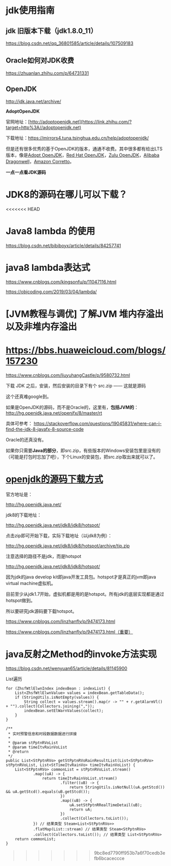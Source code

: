 # jdk使用指南

## jdk 旧版本下载（jdk1.8.0_11）

https://blog.csdn.net/qq_36801585/article/details/107509183

## Oracle如何对JDK收费

https://zhuanlan.zhihu.com/p/64731331

## OpenJDK

http://jdk.java.net/archive/

**AdoptOpenJDK**

官网地址：[http://adoptopenjdk.net](https://link.zhihu.com/?target=http%3A//adoptopenjdk.net)

下载地址：https://mirrors4.tuna.tsinghua.edu.cn/help/adoptopenjdk/

但是还有很多优秀的基于OpenJDK的版本，通通不收费。其中很多都有给出LTS版本，像是[Adopt OpenJDK](https://link.zhihu.com/?target=https%3A//adoptopenjdk.net/)，[Red Hat OpenJDK](https://link.zhihu.com/?target=https%3A//developers.redhat.com/products/openjdk/download)，[Zulu OpenJDK](https://link.zhihu.com/?target=https%3A//www.azul.com/downloads/zulu-community/%3Fversion%3Djava-11-lts%26architecture%3Dx86-64-bit%26package%3Djdk)，[Alibaba Dragonwell](https://link.zhihu.com/?target=https%3A//www.aliyun.com/product/dragonwell)，[Amazon Corretto](https://link.zhihu.com/?target=https%3A//aws.amazon.com/cn/corretto/)。

**一点一点看JDK源码**

# JDK8的源码在哪儿可以下载？

<<<<<<< HEAD
# Java8 lambda 的使用

https://blog.csdn.net/bibiboyx/article/details/84257741

# java8 lambda表达式

https://www.cnblogs.com/kingsonfu/p/11047116.html

https://objcoding.com/2019/03/04/lambda/

# [JVM教程与调优] 了解JVM 堆内存溢出以及非堆内存溢出

https://bbs.huaweicloud.com/blogs/157230
=======
https://www.cnblogs.com/liuyuhangCastle/p/9580732.html

下载 JDK 之后，安装，然后安装的目录下有个 src.zip —— 这就是源码

这个还真难google到。

如果是OpenJDK的源码，而不是Oracle的，这里有，**包括JVM的**：
http://hg.openjdk.java.net/openjfx/8/master/rt

具体可参考：
https://stackoverflow.com/questions/19045831/where-can-i-find-the-jdk-8-javafx-8-source-code

Oracle的还真没有。

如果你只需要**Java的部分**，即src.zip，有些版本的Windows安装包里是没有的（可能是打包时忘加了吧），下个Linux的安装包，把src.zip取出来就可以了。



# [openjdk的源码下载方式](https://www.cnblogs.com/geektcp/p/10589457.html)

官方地址是：

http://hg.openjdk.java.net/

 

jdk8的下载地址：

http://hg.openjdk.java.net/jdk8/jdk8/hotspot/

点击zip即可开始下载，实际下载地址（以jdk8为例）：

http://hg.openjdk.java.net/jdk8/jdk8/hotspot/archive/tip.zip 

注意选择的路径不是jdk，而是hotspot

http://hg.openjdk.java.net/jdk8/jdk8/hotspot/

因为jdk的java develop kit即java开发工具包。hotspot才是真正的jvm即java virtual machine虚拟机。

目前至少从jdk1.7开始，虚拟机都是用的是hotspot。所有jdk的底层实现都是通过hotspot做到。

所以要研究jdk源码要下载hotspot。



https://www.cnblogs.com/linzhanfly/p/9474173.html



https://www.cnblogs.com/linzhanfly/p/9474173.html（重要）

# java反射之Method的invoke方法实现

https://blog.csdn.net/wenyuan65/article/details/81145900





List遍历

```
for (ZhsfWtlElwnIndex indexBean : indexList) {
    List<ZhsfWtlElwnValue> values = indexBean.getTableData();
    if (StringUtils.isNotEmpty(values)) {
        String collect = values.stream().map(r -> "" + r.getAlarmVl() + "").collect(Collectors.joining(","));
        indexBean.setElWarnValues(collect);
    }
}
```



```
/**
 * 实时预警信息和时段数据数据进行拼接
 *
 * @param stPptnRVoList
 * @param timeItvRainVoList
 * @return
 */
public List<StPptnRVo> getStPptnRVoRainResultList(List<StPptnRVo> stPptnRVoList, List<StTimeItvRainVo> timeItvRainVoList) {
    List<StPptnRVo> commonList = stPptnRVoList.stream()
            .map((uA) -> {
                return timeItvRainVoList.stream()
                        .filter((uB) -> {
                            return StringUtils.isNotNull(uA.getStcd()) && uA.getStcd().equals(uB.getStcd());
                        })
                        .map((uB) -> {
                            uA.setStPptnRRealTimeDetail(uB);
                            return uA;
                        })
                        .collect(Collectors.toList());
            }) // 结果类型 Steam<List<StPptnRVo>>
            .flatMap(List::stream) // 结果类型 Steam<StPptnRVo>
            .collect(Collectors.toList()); // 结果类型 List<StPptnRVo>
    return commonList;
}
```
>>>>>>> 9bc8ed7790ff953b7a6f70cedb3efb6bcaceccce
